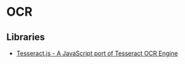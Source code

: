 # OCR

## Libraries

* [Tesseract.js - A JavaScript port of Tesseract OCR Engine](http://tesseract.projectnaptha.com/)